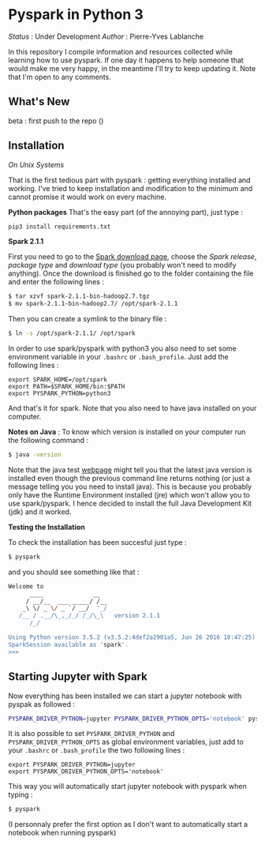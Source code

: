 # Pyspark in Python 3

_Status_ : Under Development
_Author_ : Pierre-Yves Lablanche

In this repository I compile information and resources collected while learning how to use pyspark.
If one day it happens to help someone that would make me very happy, in the meantime I'll try to keep updating it.
Note that I'm open to any comments.

## What's New

beta : first push to the repo ()

## Installation

_On Unix Systems_

That is the first tedious part with pyspark : getting everything installed and working.
I've tried to keep installation and modification to the minimum and cannot promise it would work on every machine.

__Python packages__
That's the easy part (of the annoying part), just type :
```sh
pip3 install requirements.txt
```

__Spark 2.1.1__

First you need to go to the [Spark download page](http://spark.apache.org/downloads.html), choose the _Spark release_, _package type_ and _download type_ (you probably won't need to modify anything).
Once the download is finished go to the folder containing the file and enter the following lines :
```sh
$ tar xzvf spark-2.1.1-bin-hadoop2.7.tgz
$ mv spark-2.1.1-bin-hadoop2.7/ /opt/spark-2.1.1
```

Then you can create a symlink to the binary file :
```sh
$ ln -s /opt/spark-2.1.1/ /opt/spark
```

In order to use spark/pyspark with python3 you also need to set some environment variable in your `.bashrc` or `.bash_profile`.
Just add the following lines :
```
export SPARK_HOME=/opt/spark
export PATH=$SPARK_HOME/bin:$PATH
export PYSPARK_PYTHON=python3
```

And that's it for spark.
Note that you also need to have java installed on your computer.

__Notes on Java__ :
To know which version is installed on your computer run the following command :
```sh
$ java -version
```

Note that the java test [webpage](https://java.com/en/download/installed.jsp) might tell you that the latest java version is installed even though the previous command line returns nothing (or just a message telling you you need to install java).
This is because you probably only have the Runtime Environment installed (jre) which won't allow you to use spark/pyspark.
I hence decided to install the full Java Development Kit (jdk) and it worked.

__Testing the Installation__

To check the installation has been succesful just type :
```sh
$ pyspark
```

and you should see something like that :
```sh
Welcome to
      ____              __
     / __/__  ___ _____/ /__
    _\ \/ _ \/ _ `/ __/  '_/
   /__ / .__/\_,_/_/ /_/\_\   version 2.1.1
      /_/

Using Python version 3.5.2 (v3.5.2:4def2a2901a5, Jun 26 2016 10:47:25)
SparkSession available as 'spark'.
>>>
```


## Starting Jupyter with Spark

Now everything has been installed we can start a jupyter notebook with pyspak as followed :
```sh
PYSPARK_DRIVER_PYTHON=jupyter PYSPARK_DRIVER_PYTHON_OPTS='notebook' pyspark
```

It is also possible to set `PYSPARK_DRIVER_PYTHON` and `PYSPARK_DRIVER_PYTHON_OPTS` as global environment variables, just add to your `.bashrc` or `.bash_profile` the two following lines :
```
export PYSPARK_DRIVER_PYTHON=jupyter
export PYSPARK_DRIVER_PYTHON_OPTS='notebook'
```
This way you will automatically start jupyter notebook with pyspark when typing :
```sh
$ pyspark
```

(I personnaly prefer the first option as I don't want to automatically start a notebook when running pyspark)
